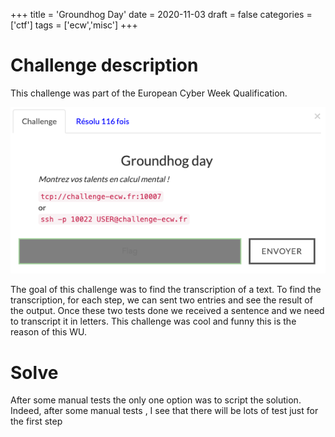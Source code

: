 +++
title = 'Groundhog Day'
date = 2020-11-03
draft = false
categories = ['ctf']
tags = ['ecw','misc']
+++

# Challenge description

This challenge was part of the European Cyber Week Qualification.

![GroundHogDay](img/groundhogday.png)

The goal of this challenge was to find the transcription of a text. To find the transcription, for each step, we can sent two entries and see the result of the output. Once these two tests done we received a sentence and we need to transcript it in letters.
This challenge was cool and funny this is the reason of this WU.

# Solve

After some manual tests the only one option was to script the solution. Indeed, after some manual tests , I see that there will be lots of test just for the first step
